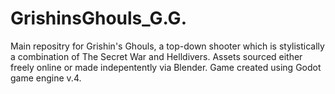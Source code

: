 # GrishinsGhouls_G.G.
Main repositry for Grishin's Ghouls, a top-down shooter which is stylistically a combination of The Secret War and Helldivers. Assets sourced either freely online or made indepentently via Blender. Game created using Godot game engine v.4.
